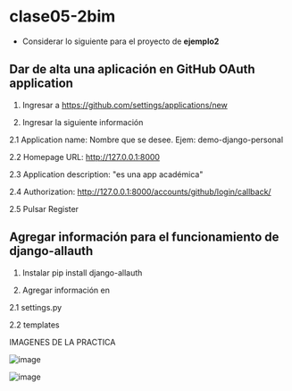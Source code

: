 # clase05-2bim

* Considerar lo siguiente para el proyecto de **ejemplo2**

## Dar de alta una aplicación en GitHub OAuth application

1. Ingresar a https://github.com/settings/applications/new

2. Ingresar la siguiente información

2.1 Application name: Nombre que se desee. Ejem: demo-django-personal

2.2 Homepage URL: http://127.0.0.1:8000

2.3 Application description: "es una app académica"

2.4 Authorization: http://127.0.0.1:8000/accounts/github/login/callback/

2.5 Pulsar Register

## Agregar información para el funcionamiento de django-allauth

1. Instalar pip install django-allauth

2. Agregar información en

2.1 settings.py

2.2 templates


IMAGENES DE LA PRACTICA

![image](https://github.com/user-attachments/assets/b3789f14-a833-40b9-9dea-0acbc6311342)


![image](https://github.com/user-attachments/assets/a54ec2ad-99d8-497a-8228-d0872fc37344)

